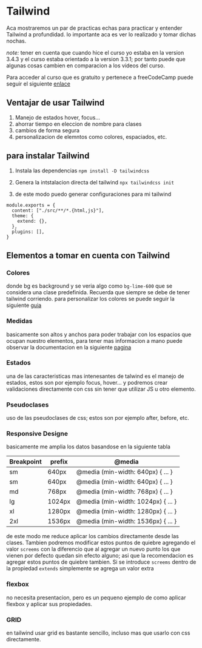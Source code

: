 # Tailwind

Aca mostraremos un par de practicas echas para practicar y entender Tailwind a profundidad. lo importante aca es ver lo realizado y tomar dichas nochas.

 _note:_ tener en cuenta que cuando hice el curso yo estaba en la version 3.4.3 y el curso estaba orientado a la version 3.3.1; por tanto puede que algunas cosas cambien en comparacion a los videos del curso.

 Para acceder al curso que es gratuito y pertenece a freeCodeCamp puede seguir el siguiente [enlace](https://www.youtube.com/watch?v=5HtRcMSO1Ro&ab_channel=freeCodeCampEspa%C3%B1ol)

## Ventajar de usar Tailwind

1. Manejo de estados hover, focus...
2. ahorrar tiempo en eleccion de nombre para clases  
3. cambios de forma segura
4. personalizacion de elemntos como colores, espaciados, etc.

## para instalar Tailwind

1. Instala las dependencias
`npm install -D tailwindcss`

2. Genera la intstalacion directa del tailwind
`npx tailwindcss init`

3. de este modo puedo generar configuraciones para mi tailwind

```
module.exports = {
  content: ["./src/**/*.{html,js}"],  
  theme: {
    extend: {},
  },
  plugins: [],
}
```

## Elementos a tomar en cuenta con Tailwind

### Colores

donde bg es background y se veria algo como `bg-lime-600` que se considera una clase predefinida. Recuerda que siempre se debe de tener tailwind corriendo. para personalizar los colores se puede seguir la siguiente [guia](https://tailwindcss.com/docs/customizing-colors)

### Medidas

basicamente son altos y anchos para poder trabajar con los espacios que ocupan nuestro elementos, para tener mas informacion a mano puede observar la documentacion en la siguiente [pagina](https://tailwindcss.com/docs/width)

### Estados

una de las caracteristicas mas intenesantes de talwind es el manejo de estados, estos son por ejemplo focus, hover... y podremos crear validaciones directamente con css sin tener que utilizar JS u otro elemento.

### Pseudoclases

uso de las pseudoclases de css; estos son por ejemplo after, before, etc.

### Responsive Designe

basicamente me amplia los datos basandose en la siguiente tabla

<table>
  <thead>
    <tr>
      <th>Breakpoint</th>
      <th>prefix</th>
      <th>@media</th>
    </tr>
  </thead>
  <tbody>
    <tr>
      <td>sm</td>
      <td>640px</td>
      <td>@media (min-width: 640px) { ... }</td>
    </tr>
    <tr>
      <td>sm</td>
      <td>640px</td>
      <td>@media (min-width: 640px) { ... }</td>
    </tr>
    <tr>
      <td>md</td>
      <td>768px</td>
      <td>@media (min-width: 768px) { ... }</td>
    </tr>
    <tr>
      <td>lg</td>
      <td>1024px</td>
      <td>@media (min-width: 1024px) { ... }</td>
    </tr>
    <tr>
      <td>xl</td>
      <td>1280px</td>
      <td>@media (min-width: 1280px) { ... }</td>
    </tr>
    <tr>
      <td>2xl</td>
      <td>1536px</td>
      <td>@media (min-width: 1536px) { ... }</td>
    </tr>
  </tbody>
</table>
 	
de este modo me reduce aplicar los cambios directamente desde las clases. Tambien podremos modificar estos puntos de quiebre agregando el valor `screems` con la diferencio que al agregar un nuevo punto los que vienen por defecto quedan sin efecto alguno; asi que la recomendacion es agregar estos puntos de quiebre tambien. Si se introduce `screems` dentro de la propiedad `extends` simplemente se agrega un valor extra


### flexbox

no necesita presentacion, pero es un pequeno ejemplo de como aplicar flexbox y aplicar sus propiedades.

### GRID

en tailwind usar grid es bastante sencillo, incluso mas que usarlo con css directamente.